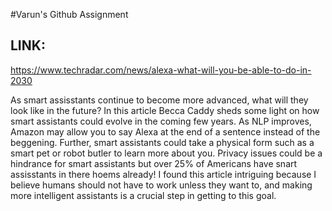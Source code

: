 
#Varun's Github Assignment


## LINK:
https://www.techradar.com/news/alexa-what-will-you-be-able-to-do-in-2030

As smart assisstants continue to become more advanced, what will they look like in the future? In this article Becca Caddy sheds some light on how smart assistants could evolve in the coming few years. As NLP improves, Amazon may allow you to say Alexa at the end of a sentence instead of the beggening. Further, smart assistants could take a physical form such as a smart pet or robot butler to learn more about you. Privacy issues could be a hindrance for smart assistants but over 25% of Americans have snart assisstants in there hoems already! I found this article intriguing because I believe humans should not have to work unless they want to, and making more intelligent assistants is a crucial step in getting to this goal. 